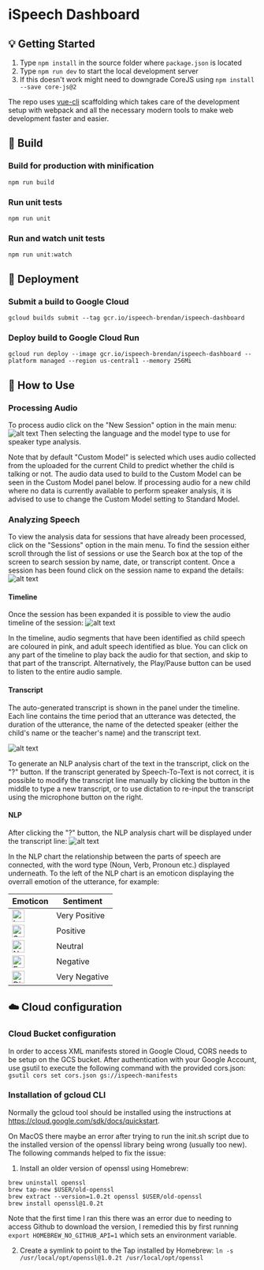 # iSpeech Dashboard

## :bulb: Getting Started

1. Type `npm install` in the source folder where `package.json` is located
2. Type `npm run dev` to start the local development server
3. If this doesn't work might need to downgrade CoreJS using `npm install --save core-js@2`

The repo uses [vue-cli](https://github.com/vuejs/vue-cli) scaffolding which takes care of the development setup with webpack and all the necessary modern tools to make web development faster and easier.

## :hammer: Build

### Build for production with minification
`npm run build`
### Run unit tests
`npm run unit`
### Run and watch unit tests
`npm run unit:watch`

## :rocket: Deployment

### Submit a build to Google Cloud
`gcloud builds submit --tag gcr.io/ispeech-brendan/ispeech-dashboard`

### Deploy build to Google Cloud Run
`gcloud run deploy --image gcr.io/ispeech-brendan/ispeech-dashboard --platform managed --region us-central1 --memory 256Mi`



## :book: How to Use

### Processing Audio 
To process audio click on the "New Session" option in the main menu:
![alt text](https://github.com//iSpeechAPAC/ispeech-dashboard/blob/master/new_session.jpg?raw=true)
Then selecting the language and the model type to use for speaker type analysis.

Note that by default "Custom Model" is selected which uses audio collected from the uploaded for the current Child to predict whether the child is talking or not. The audio data used to build to the Custom Model can be seen in the Custom Model panel below. If processing audio for a new child where no data is currently available to perform speaker analysis, it is advised to use to change the Custom Model setting to Standard Model.

### Analyzing Speech 
To view the analysis data for sessions that have already been processed, click on the "Sessions" option in the main menu. To find the session either scroll through the list of sessions or use the Search box at the top of the screen to search session by name, date, or transcript content. Once a session has been found click on the session name to expand the details:
![alt text](https://github.com//iSpeechAPAC/ispeech-dashboard/blob/master/analysis_session.jpg?raw=true)

#### Timeline
Once the session has been expanded it is possible to view the audio timeline of the session:
![alt text](https://github.com//iSpeechAPAC/ispeech-dashboard/blob/master/timeline.jpg?raw=true)

In the timeline, audio segments that have been identified as child speech are coloured in pink, and adult speech identified as blue. You can click on any part of the timeline to play back the audio for that section, and skip to that part of the transcript. Alternatively, the Play/Pause button can be used to listen to the entire audio sample.

#### Transcript
The auto-generated transcript is shown in the panel under the timeline. Each line contains the time period that an utterance was detected, the duration of the utterance, the name of the detected speaker (either the child's name or the teacher's name) and the transcript text.

![alt text](https://github.com//iSpeechAPAC/ispeech-dashboard/blob/master/transcript_line.jpg?raw=true)

To generate an NLP analysis chart of the text in the transcript, click on the "?" button. If the transcript generated by Speech-To-Text is not correct, it is possible to modify the transcript line manually by clicking the button in the middle to type a new transcript, or to use dictation to re-input the transcript using the microphone button on the right.

#### NLP
After clicking the "?" button, the NLP analysis chart will be displayed under the transcript line:
![alt text](https://github.com//iSpeechAPAC/ispeech-dashboard/blob/master/NLP.jpg?raw=true)

In the NLP chart the relationship between the parts of speech are connected, with the word type (Noun, Verb, Pronoun etc.) displayed underneath. To the left of the NLP chart is an emoticon displaying the overrall emotion of the utterance, for example:

| Emoticon | Sentiment |
| -------- | --------- |
| <img src="https://github.com/iSpeechAPAC/ispeech-dashboard/raw/master/emoji-laughing.jpg" alt="Laughing Emoticon" align="center" width="25"> | Very Positive |
| <img src="https://github.com/iSpeechAPAC/ispeech-dashboard/raw/master/emoji-smile.jpg" alt="Smile Emoticon" align="center" width="25"> | Positive      |
| <img src="https://github.com/iSpeechAPAC/ispeech-dashboard/raw/master/emoji-neutral.jpg" alt="Neutral Emoticon" align="center" width="25"> | Neutral       |
| <img src="https://github.com/iSpeechAPAC/ispeech-dashboard/raw/master/emoji-frown.jpg" alt="Frown Emoticon" align="center" width="25"> | Negative       |
| <img src="https://github.com/iSpeechAPAC/ispeech-dashboard/raw/master/emoji-dizzy.jpg" alt="Dizzy Emoticon" align="center" width="25"> | Very Negative       |


## :cloud: Cloud configuration

### Cloud Bucket configuration
In order to access XML manifests stored in Google Cloud, CORS needs to be setup on the GCS bucket.
After authentication with your Google Account, use gsutil to execute the following command with the provided cors.json:
`gsutil cors set cors.json gs://ispeech-manifests`

### Installation of gcloud CLI
Normally the gcloud tool should be installed using the instructions at https://cloud.google.com/sdk/docs/quickstart.

On MacOS there maybe an error after trying to run the init.sh script due to the installed version of the openssl library being wrong (usually too new). The following commands helped to fix the issue:   

1. Install an older version of openssl using Homebrew:
```
brew uninstall openssl
brew tap-new $USER/old-openssl
brew extract --version=1.0.2t openssl $USER/old-openssl
brew install openssl@1.0.2t
```
Note that the first time I ran this there was an error due to needing to access Github to download the version, I remedied this by first running `export HOMEBREW_NO_GITHUB_API=1` which sets an environment variable.

2. Create a symlink to point to the Tap installed by Homebrew: `ln -s /usr/local/opt/openssl@1.0.2t /usr/local/opt/openssl`

